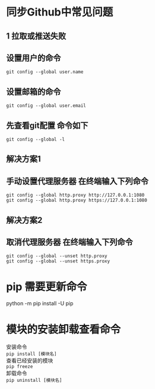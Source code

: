# 同步Github中常见问题
## 1 拉取或推送失败
## 设置用户的命令
`git config --global user.name`  
## 设置邮箱的命令
`git config --global user.email`   

## 先查看git配置 命令如下
```git config --global -l```

## 解决方案1 
## 手动设置代理服务器  在终端输入下列命令
```
git config --global http.proxy http://127.0.0.1:1080
git config --global http.proxy https://127.0.0.1:1080
```
## 解决方案2
## 取消代理服务器 在终端输入下列命令
```
git config --global --unset http.proxy
git config --global --unset https.proxy  
```
# pip 需要更新命令
python -m pip install -U pip

# 模块的安装卸载查看命令
安装命令  
`pip install [模块名]`  
查看已经安装的模块  
`pip freeze`  
卸载命令  
`pip uninstall [模块名]`
